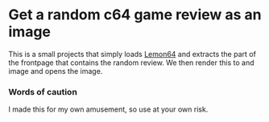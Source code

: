# Get a random c64 game review as an image

This is a small projects that simply loads [Lemon64](https://www.lemon64.com/) and extracts the part of the frontpage that contains the random review. We then render this to and image and opens the image.


### Words of caution

I made this for my own amusement, so use at your own risk.
